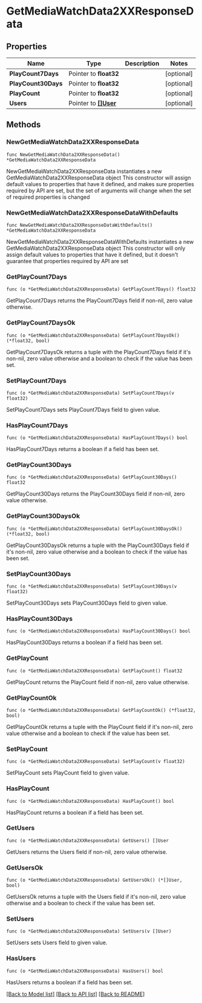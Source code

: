 # GetMediaWatchData2XXResponseData

## Properties

Name | Type | Description | Notes
------------ | ------------- | ------------- | -------------
**PlayCount7Days** | Pointer to **float32** |  | [optional] 
**PlayCount30Days** | Pointer to **float32** |  | [optional] 
**PlayCount** | Pointer to **float32** |  | [optional] 
**Users** | Pointer to [**[]User**](User.md) |  | [optional] 

## Methods

### NewGetMediaWatchData2XXResponseData

`func NewGetMediaWatchData2XXResponseData() *GetMediaWatchData2XXResponseData`

NewGetMediaWatchData2XXResponseData instantiates a new GetMediaWatchData2XXResponseData object
This constructor will assign default values to properties that have it defined,
and makes sure properties required by API are set, but the set of arguments
will change when the set of required properties is changed

### NewGetMediaWatchData2XXResponseDataWithDefaults

`func NewGetMediaWatchData2XXResponseDataWithDefaults() *GetMediaWatchData2XXResponseData`

NewGetMediaWatchData2XXResponseDataWithDefaults instantiates a new GetMediaWatchData2XXResponseData object
This constructor will only assign default values to properties that have it defined,
but it doesn't guarantee that properties required by API are set

### GetPlayCount7Days

`func (o *GetMediaWatchData2XXResponseData) GetPlayCount7Days() float32`

GetPlayCount7Days returns the PlayCount7Days field if non-nil, zero value otherwise.

### GetPlayCount7DaysOk

`func (o *GetMediaWatchData2XXResponseData) GetPlayCount7DaysOk() (*float32, bool)`

GetPlayCount7DaysOk returns a tuple with the PlayCount7Days field if it's non-nil, zero value otherwise
and a boolean to check if the value has been set.

### SetPlayCount7Days

`func (o *GetMediaWatchData2XXResponseData) SetPlayCount7Days(v float32)`

SetPlayCount7Days sets PlayCount7Days field to given value.

### HasPlayCount7Days

`func (o *GetMediaWatchData2XXResponseData) HasPlayCount7Days() bool`

HasPlayCount7Days returns a boolean if a field has been set.

### GetPlayCount30Days

`func (o *GetMediaWatchData2XXResponseData) GetPlayCount30Days() float32`

GetPlayCount30Days returns the PlayCount30Days field if non-nil, zero value otherwise.

### GetPlayCount30DaysOk

`func (o *GetMediaWatchData2XXResponseData) GetPlayCount30DaysOk() (*float32, bool)`

GetPlayCount30DaysOk returns a tuple with the PlayCount30Days field if it's non-nil, zero value otherwise
and a boolean to check if the value has been set.

### SetPlayCount30Days

`func (o *GetMediaWatchData2XXResponseData) SetPlayCount30Days(v float32)`

SetPlayCount30Days sets PlayCount30Days field to given value.

### HasPlayCount30Days

`func (o *GetMediaWatchData2XXResponseData) HasPlayCount30Days() bool`

HasPlayCount30Days returns a boolean if a field has been set.

### GetPlayCount

`func (o *GetMediaWatchData2XXResponseData) GetPlayCount() float32`

GetPlayCount returns the PlayCount field if non-nil, zero value otherwise.

### GetPlayCountOk

`func (o *GetMediaWatchData2XXResponseData) GetPlayCountOk() (*float32, bool)`

GetPlayCountOk returns a tuple with the PlayCount field if it's non-nil, zero value otherwise
and a boolean to check if the value has been set.

### SetPlayCount

`func (o *GetMediaWatchData2XXResponseData) SetPlayCount(v float32)`

SetPlayCount sets PlayCount field to given value.

### HasPlayCount

`func (o *GetMediaWatchData2XXResponseData) HasPlayCount() bool`

HasPlayCount returns a boolean if a field has been set.

### GetUsers

`func (o *GetMediaWatchData2XXResponseData) GetUsers() []User`

GetUsers returns the Users field if non-nil, zero value otherwise.

### GetUsersOk

`func (o *GetMediaWatchData2XXResponseData) GetUsersOk() (*[]User, bool)`

GetUsersOk returns a tuple with the Users field if it's non-nil, zero value otherwise
and a boolean to check if the value has been set.

### SetUsers

`func (o *GetMediaWatchData2XXResponseData) SetUsers(v []User)`

SetUsers sets Users field to given value.

### HasUsers

`func (o *GetMediaWatchData2XXResponseData) HasUsers() bool`

HasUsers returns a boolean if a field has been set.


[[Back to Model list]](../README.md#documentation-for-models) [[Back to API list]](../README.md#documentation-for-api-endpoints) [[Back to README]](../README.md)


